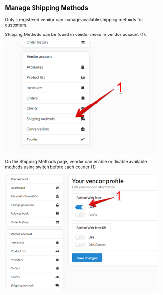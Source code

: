 ## Manage Shipping Methods

Only a registered vendor can manage available shipping methods for customers.

Shipping Methods can be found in vendor menu in vendor account (1).

![Shipping methods in vendor menu](images/shipping_methods.png)

On the Shipping Methods page, vendor can enable or disable available methods using switch before each courier (1)

![Manage shipping Methods](images/manage_shipping_methods.png)
